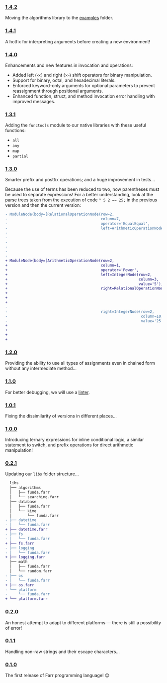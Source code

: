 ### [1.4.2](https://github.com/sheikhartin/farr/releases/tag/1.4.2)

Moving the algorithms library to the [examples](examples) folder.

### [1.4.1](https://github.com/sheikhartin/farr/releases/tag/1.4.1)

A hotfix for interpreting arguments before creating a new environment!

### [1.4.0](https://github.com/sheikhartin/farr/releases/tag/1.4.0)

Enhancements and new features in invocation and operations:

- Added left (`<<`) and right (`>>`) shift operators for binary manipulation.
- Support for binary, octal, and hexadecimal literals.
- Enforced keyword-only arguments for optional parameters to prevent reassignment through positional arguments.
- Enhanced function, struct, and method invocation error handling with improved messages.

### [1.3.1](https://github.com/sheikhartin/farr/releases/tag/1.3.1)

Adding the `functools` module to our native libraries with these useful functions:

- `all`
- `any`
- `map`
- `partial`

### [1.3.0](https://github.com/sheikhartin/farr/releases/tag/1.3.0)

Smarter prefix and postfix operations; and a huge improvement in tests...

Because the use of terms has been reduced to two, now parentheses must be used to separate expressions! For a better understanding, look at the parse trees taken from the execution of code `^ 5 2 == 25;` in the previous version and then the current version:

```diff
- ModuleNode(body=[RelationalOperationNode(row=2,
-                                          column=7,
-                                          operator='EqualEqual',
-                                          left=ArithmeticOperationNode(row=2,
-                                                                       column=1,
-                                                                       operator='Power',
-                                                                       left=IntegerNode(row=2,
-                                                                                        column=3,
-                                                                                        value='5'),
-                                                                       right=IntegerNode(row=2,
+ ModuleNode(body=[ArithmeticOperationNode(row=2,
+                                          column=1,
+                                          operator='Power',
+                                          left=IntegerNode(row=2,
+                                                           column=3,
+                                                           value='5'),
+                                          right=RelationalOperationNode(row=2,
+                                                                        column=7,
+                                                                        operator='EqualEqual',
+                                                                        left=IntegerNode(row=2,
-                                                                                         value='2')),
-                                          right=IntegerNode(row=2,
-                                                            column=10,
-                                                            value='25'))])
+                                                                                         value='2'),
+                                                                        right=IntegerNode(row=2,
+                                                                                          column=10,
+                                                                                          value='25')))])
```

### [1.2.0](https://github.com/sheikhartin/farr/releases/tag/1.2.0)

Providing the ability to use all types of assignments even in chained form without any intermediate method...

### [1.1.0](https://github.com/sheikhartin/farr/releases/tag/1.1.0)

For better debugging, we will use a [linter](https://github.com/astral-sh/ruff).

### [1.0.1](https://github.com/sheikhartin/farr/releases/tag/1.0.1)

Fixing the dissimilarity of versions in different places...

### [1.0.0](https://github.com/sheikhartin/farr/releases/tag/1.0.0)

Introducing ternary expressions for inline conditional logic, a similar statement to switch, and prefix operations for direct arithmetic manipulation!

### [0.2.1](https://github.com/sheikhartin/farr/releases/tag/0.2.1)

Updating our `libs` folder structure...

```diff
  libs
  ├── algorithms
  │   ├── funda.farr
  │   └── searching.farr
  ├── database
  │   ├── funda.farr
  │   └── kime
  │       └── funda.farr
- ├── datetime
- │   └── funda.farr
+ ├── datetime.farr
- ├── fs
- │   └── funda.farr
+ ├── fs.farr
- ├── logging
- │   └── funda.farr
+ ├── logging.farr
  ├── math
  │   ├── funda.farr
  │   └── random.farr
- ├── os
- │   └── funda.farr
+ ├── os.farr
- └── platform
-     └── funda.farr
+ └── platform.farr
```

### [0.2.0](https://github.com/sheikhartin/farr/releases/tag/0.2.0)

An honest attempt to adapt to different platforms — there is still a possibility of error!

### [0.1.1](https://github.com/sheikhartin/farr/releases/tag/0.1.1)

Handling non-raw strings and their escape characters...

### [0.1.0](https://github.com/sheikhartin/farr/releases/tag/0.1.0)

The first release of Farr programming language! :relieved:
